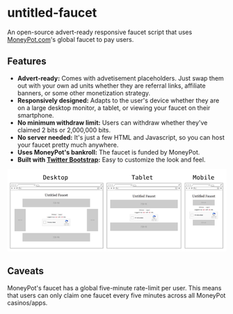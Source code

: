 
# untitled-faucet

An open-source advert-ready responsive faucet script that uses
[MoneyPot.com](https://www.moneypot.com)'s global faucet to pay users.

## Features

- **Advert-ready:** Comes with advetisement placeholders. Just swap them out
with your own ad units whether they are referral links, affiliate banners,
or some other monetization strategy.
- **Responsively designed:** Adapts to the user's device whether they are on
a large desktop monitor, a tablet, or viewing your faucet on their smartphone.
- **No minimum withdraw limit:** Users can withdraw whether they've claimed
2 bits or 2,000,000 bits.
- **No server needed:** It's just a few HTML and Javascript, so you can host
your faucet pretty much anywhere.
- **Uses MoneyPot's bankroll:** The faucet is funded by MoneyPot.
- **Built with [Twitter Bootstrap](http://getbootstrap.com/):** Easy to 
customize the look and feel.

![Responsive design](/img/responsive.png)

## Caveats

MoneyPot's faucet has a global five-minute rate-limit per user. 
This means that users can only claim one faucet every five minutes
across all MoneyPot casinos/apps.
